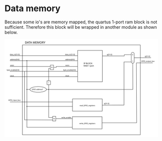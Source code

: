 # Data memory

Because some io's are memory mapped, the quartus 1-port ram block is not sufficient.
Therefore this block will be wrapped in another module as shown below.

![Data memory wrapper](./res/data_memory.svg)